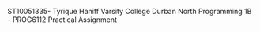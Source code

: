 ST10051335- Tyrique Haniff
Varsity College Durban North
Programming 1B - PROG6112 Practical Assignment 
